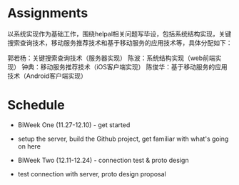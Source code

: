 # Assignments

以系统实现作为基础工作，围绕helpal相关问题写毕设，包括系统结构实现，关键搜索查询技术，移动服务推荐技术和基于移动服务的应用技术等，具体分配如下：

郭若杨：关键搜索查询技术（服务器实现）
陈波：系统结构实现（web前端实现）
钟典：移动服务推荐技术（iOS客户端实现）
陈俊华：基于移动服务的应用技术（Android客户端实现）

# Schedule

* BiWeek One (11.27-12.10) - get started

- setup the server, build the Github project, get familiar with what's going on here

* BiWeek Two (12.11-12.24) - connection test & proto design

- test connection with server, proto design proposal
